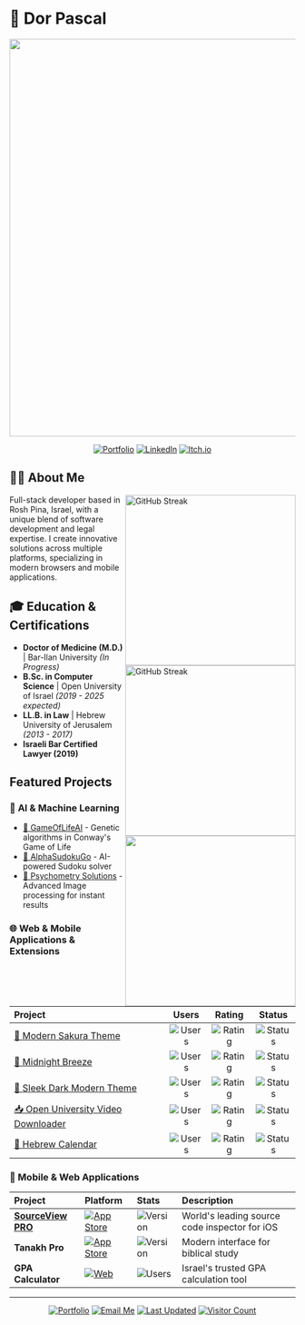 # 🚀 Dor Pascal

<div align="center">

<img src="https://github.com/Dor-sketch/Dor-sketch/assets/138825033/a31afabd-c5fa-4305-b1c8-701e635b1d81" width="700">

[![Portfolio](https://img.shields.io/badge/Portfolio-dorpascal.com-blue?style=for-the-badge&logo=firefox&logoColor=white)](https://dorpascal.com)
[![LinkedIn](https://img.shields.io/badge/LinkedIn-0A66C2.svg?style=for-the-badge&logo=LinkedIn&logoColor=white)](https://www.linkedin.com/in/dor-pascal/)
[![Itch.io](https://img.shields.io/badge/Itch.io-FA5C5C?style=for-the-badge&logo=itchdotio&logoColor=white)](https://dor-sketch.itch.io/)

</div>

## 👨‍💻 About Me

<img align="right" width="300"  alt="GitHub Streak" src="https://github-readme-stats.vercel.app/api?username=Dor-sketch&layout=compact&theme=react&show_icons=true&rank_icon=github" />

Full-stack developer based in Rosh Pina, Israel, with a unique blend of software development and legal expertise. I create innovative solutions across multiple platforms, specializing in modern browsers and mobile applications.

## 🎓 Education & Certifications

<img align="right" width="300"  alt="GitHub Streak" src="https://github-readme-streak-stats.herokuapp.com/?user=Dor-sketch&theme=radical&layout=compact&theme=react" />

- **Doctor of Medicine (M.D.)** | Bar-Ilan University *(In Progress)*
- **B.Sc. in Computer Science** | Open University of Israel *(2019 - 2025 expected)*
- **LL.B. in Law** | Hebrew University of Jerusalem *(2013 - 2017)*
- **Israeli Bar Certified Lawyer (2019)**

## Featured Projects

<img align="right" width="300" src="https://github-readme-stats.vercel.app/api/top-langs/?username=Dor-sketch&layout=compact&theme=react&hide_progress=true&hide_precentage=true" />

### 🤖 **AI & Machine Learning**

- [🧬 GameOfLifeAI](https://dorpascal.com/game-of-life-ai/) - Genetic algorithms in Conway's Game of Life
- [🧩 AlphaSudokuGo](https://dorpascal.com/sudoku-solver/) - AI-powered Sudoku solver
- [💯 Psychometry Solutions](https://dorpascal.com/psychometry_solutions/) - Advanced Image processing for instant results

### 🌐 **Web & Mobile Applications & Extensions**

<div align="center">

| Project | Users | Rating | Status |
|:--------|:------:|:-------:|:-------:|
| [🌸 Modern Sakura Theme](https://chrome.google.com/webstore/detail/obhakalgimdchnloomkmcikodkbodphp) | ![Users](https://img.shields.io/chrome-web-store/users/obhakalgimdchnloomkmcikodkbodphp?color=ffffff) | ![Rating](https://img.shields.io/chrome-web-store/rating/obhakalgimdchnloomkmcikodkbodphp?color=ffffff) | ![Status](https://img.shields.io/badge/status-active-success?style=flat-square) |
| [🌙 Midnight Breeze](https://chrome.google.com/webstore/detail/ocndibgolgdldiddnnljmnjjhdmaaoap) | ![Users](https://img.shields.io/chrome-web-store/users/ocndibgolgdldiddnnljmnjjhdmaaoap?color=purple) | ![Rating](https://img.shields.io/chrome-web-store/rating/ocndibgolgdldiddnnljmnjjhdmaaoap?color=purple) | ![Status](https://img.shields.io/badge/status-active-success?style=flat-square) |
| [🐼 Sleek Dark Modern Theme](https://chrome.google.com/webstore/detail/ocmjbielajeojlafneaocalbcjbklekg) | ![Users](https://img.shields.io/chrome-web-store/users/ocmjbielajeojlafneaocalbcjbklekg?color=black) | ![Rating](https://img.shields.io/chrome-web-store/rating/ocmjbielajeojlafneaocalbcjbklekg?color=black) | ![Status](https://img.shields.io/badge/status-active-success?style=flat-square) |
| [📥 Open University Video Downloader](https://chrome.google.com/webstore/detail/fkbmllibdgnfpfconibkkjdbkjfcjibc) | ![Users](https://img.shields.io/chrome-web-store/users/fkbmllibdgnfpfconibkkjdbkjfcjibc?color=blue) | ![Rating](https://img.shields.io/chrome-web-store/rating/fkbmllibdgnfpfconibkkjdbkjfcjibc?color=blue) | ![Status](https://img.shields.io/badge/status-active-success?style=flat-square) |
| [📅 Hebrew Calendar](https://chrome.google.com/webstore/detail/hibmadldekamhiflhbaflaiafdbigihe) | ![Users](https://img.shields.io/chrome-web-store/users/hibmadldekamhiflhbaflaiafdbigihe?color=gold) | ![Rating](https://img.shields.io/chrome-web-store/rating/hibmadldekamhiflhbaflaiafdbigihe?color=gold) | ![Status](https://img.shields.io/badge/status-active-success?style=flat-square) |

</div>

### 📱 Mobile & Web Applications

<div align="center">

| Project | Platform | Stats | Description |
|:--------|:---------|:------|:------------|
| [**SourceView PRO**](https://sourceview.tech) | [![App Store](https://img.shields.io/badge/App_Store-0D96F6?style=for-the-badge&logo=app-store&logoColor=white)](https://apps.apple.com/us/app/sourceview-pro-web-inspector/id6737245127) | ![Version](https://img.shields.io/itunes/v/6737245127?style=for-the-badge&label=Version) | World's leading source code inspector for iOS |
| **Tanakh Pro** | [![App Store](https://img.shields.io/badge/App_Store-0D96F6?style=for-the-badge&logo=app-store&logoColor=white)](https://apps.apple.com/us/app/tanakh-pro/id6736739283) | ![Version](https://img.shields.io/itunes/v/6736739283?style=for-the-badge&label=Version) | Modern interface for biblical study |
| **GPA Calculator** | [![Web](https://img.shields.io/badge/Platform-Web-blue?style=for-the-badge)](https://dorpascal.com/gpa-calculator/he/) | ![Users](https://img.shields.io/badge/Users-500+-success?style=for-the-badge) | Israel's trusted GPA calculation tool |

</div>

---

<div align="center">

[![Portfolio](https://img.shields.io/badge/Portfolio-dorpascal.com-blue?style=for-the-badge&logo=firefox)](https://dorpascal.com)
[![Email Me](https://img.shields.io/badge/Email-dor@dorpascal.com-red?style=for-the-badge&logo=gmail)](mailto:dor@dorpascal.com)
[![Last Updated](https://img.shields.io/github/last-commit/Dor-sketch/Dor-sketch?style=for-the-badge&logo=github)](https://github.com/Dor-sketch)
[![Visitor Count](https://visitor-badge.laobi.icu/badge?page_id=Dor-sketch.Dor-sketch&style=for-the-badge)](https://github.com/Dor-sketch)

</div>
